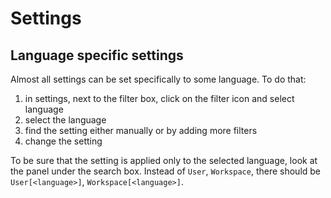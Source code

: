 # Settings
## Language specific settings
Almost all settings can be set specifically to some language.  To do that:
1. in settings, next to the filter box, click on the filter icon and select language
2. select the language
3. find the setting either manually or by adding more filters
4. change the setting

To be sure that the setting is applied only to the selected language, look at the panel under the search box. Instead of `User`, `Workspace`, there should be `User[<language>]`, `Workspace[<language>]`.